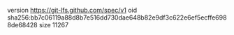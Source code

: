 version https://git-lfs.github.com/spec/v1
oid sha256:bb7c06119a88d8b7e516dd730dae648b82e9df3c622e6ef5ecffe6988de68428
size 11267
